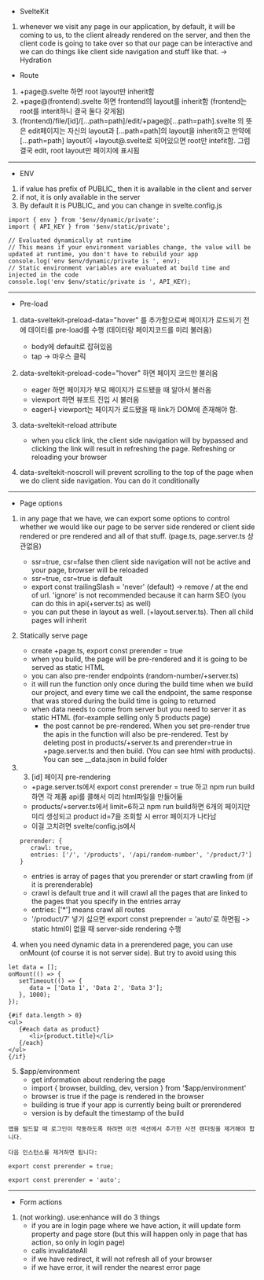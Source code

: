 - SvelteKit

1. whenever we visit any page in our application, by default, it will be coming to us, to the client already rendered on the server, and then the client code is going to take over so that our page can be interactive and we can do things like client side navigation and stuff like that. -> Hydration

- Route

1. +page@.svelte 하면 root layout만 inherit함
2. +page@(frontend).svelte 하면 frontend의 layout를 inherit함 (frontend는 root를 interit하니 결국 둘다 갖게됨)
3. (frontend)/file/[id]/[...path=path]/edit/+page@[...path=path].svelte 의 뜻은 edit페이지는 자신의 layout과 [...path=path]의 layout을 inherit하고 만약에 [...path=path] layout이 +layout@.svelte로 되어있으면 root만 intefit함. 그럼 결국 edit, root layout만 페이지에 표시됨

---

- ENV

1. if value has prefix of PUBLIC\_ then it is available in the client and server
2. if not, it is only available in the server
3. By default it is PUBLIC\_ and you can change in svelte.config.js

```
import { env } from '$env/dynamic/private';
import { API_KEY } from '$env/static/private';

// Evaluated dynamically at runtime
// This means if your environment variables change, the value will be updated at runtime, you don't have to rebuild your app
console.log('env $env/dynamic/private is ', env);
// Static environment variables are evaluated at build time and injected in the code
console.log('env $env/static/private is ', API_KEY);

```

---

- Pre-load

1. data-sveltekit-preload-data="hover" 를 추가함으로써 페이지가 로드되기 전에 데이터를 pre-load를 수행 (데이터랑 페이지코드를 미리 불러옴)

   - body에 default로 잡혀있음
   - tap -> 마우스 클릭

2. data-sveltekit-preload-code="hover" 하면 페이지 코드만 불러옴

   - eager 하면 페이지가 부모 페이지가 로드됐을 때 알아서 불러옴
   - viewport 하면 뷰포트 진입 시 불러옴
   - eager나 viewport는 페이지가 로드됐을 때 link가 DOM에 존재해야 함.

3. data-sveltekit-reload attribute

   - when you click link, the client side navigation will by bypassed and clicking the link will result in refreshing the page. Refreshing or reloading your browser

4. data-sveltekit-noscroll will prevent scrolling to the top of the page when we do client side navigation. You can do it conditionally

---

- Page options

1. in any page that we have, we can export some options to control whether we would like our page to be server side rendered or client side rendered or pre rendered and all of that stuff. (page.ts, page.server.ts 상관없음)

   - ssr=true, csr=false then client side navigation will not be active and your page, browser will be reloaded
   - ssr=true, csr=true is default
   - export const trailingSlash = 'never' (default) -> remove / at the end of url. 'ignore' is not recommended because it can harm SEO (you can do this in api(+server.ts) as well)
   - you can put these in layout as well. (+layout.server.ts). Then all child pages will inherit

2. Statically serve page

   - create +page.ts, export const prerender = true
   - when you build, the page will be pre-rendered and it is going to be served as static HTML
   - you can also pre-render endpoints (random-number/+server.ts)
   - it will run the function only once during the build time when we build our project, and every time we call the endpoint, the same response that was stored during the build time is going to returned
   - when data needs to come from server but you need to server it as static HTML (for-example selling only 5 products page)
     - the post cannot be pre-rendered. When you set pre-render true the apis in the function will also be pre-rendered. Test by deleting post in products/+server.ts and prerender=true in +page.server.ts and then build. (You can see html with products). You can see \_\_data.json in build folder

3. 3. [id] 페이지 pre-rendering

   - +page.server.ts에서 export const prerender = true 하고 npm run build하면 각 제품 api를 콜해서 미리 html파일을 만들어둚
   - products/+server.ts에서 limit=6하고 npm run build하면 6개의 페이지만 미리 생성되고 product id=7을 조회할 시 error 페이지가 나타남
   - 이걸 고치려면 svelte/config.js에서

   ```
   prerender: {
      crawl: true,
      entries: ['/', '/products', '/api/random-number', '/product/7']
   }
   ```

   - entries is array of pages that you prerender or start crawling from (if it is prerenderable)
   - crawl is default true and it will crawl all the pages that are linked to the pages that you specify in the entries array
   - entries: ['*'] means crawl all routes
   - '/product/7' 넣기 싫으면 export const preprender = 'auto'로 하면됨 -> static html이 없을 때 server-side rendering 수행

4. when you need dynamic data in a prerendered page, you can use onMount (of course it is not server side). But try to avoid using this

```
let data = [];
onMount(() => {
   setTimeout(() => {
      data = ['Data 1', 'Data 2', 'Data 3'];
   }, 1000);
});

{#if data.length > 0}
<ul>
   {#each data as product}
      <li>{product.title}</li>
   {/each}
</ul>
{/if}
```

5. $app/environment
   - get information about rendering the page
   - import { browser, building, dev, version } from '$app/environment'
   - browser is true if the page is rendered in the browser
   - building is true if your app is currently being built or prerendered
   - version is by default the timestamp of the build

```
앱을 빌드할 때 로그인이 작동하도록 하려면 이전 섹션에서 추가한 사전 렌더링을 제거해야 합니다.

다음 인스턴스를 제거하면 됩니다:

export const prerender = true;

export const prerender = 'auto';
```

---

- Form actions

1. (not working). use:enhance will do 3 things
   - if you are in login page where we have action, it will update form property and page store (but this will happen only in page that has action, so only in login page)
   - calls invalidateAll
   - if we have redirect, it will not refresh all of your browser
   - if we have error, it will render the nearest error page
